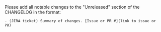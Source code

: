 Please add all notable changes to the "Unreleased" section of the CHANGELOG in the format:
```
- (JIRA ticket) Summary of changes. [Issue or PR #](link to issue or PR)
```
